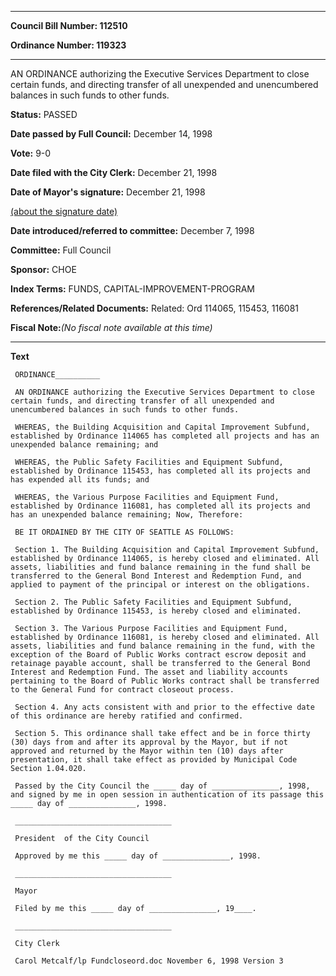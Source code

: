 

********

**Council Bill Number: 112510**
   
**Ordinance Number: 119323**
********

 AN ORDINANCE authorizing the Executive Services Department to close certain funds, and directing transfer of all unexpended and unencumbered balances in such funds to other funds.

**Status:** PASSED
   
**Date passed by Full Council:** December 14, 1998
   
**Vote:** 9-0
   
**Date filed with the City Clerk:** December 21, 1998
   
**Date of Mayor's signature:** December 21, 1998
   
[(about the signature date)](/~public/approvaldate.htm)
   
   
   
**Date introduced/referred to committee:** December 7, 1998
   
**Committee:** Full Council
   
**Sponsor:** CHOE
   
   
**Index Terms:** FUNDS, CAPITAL-IMPROVEMENT-PROGRAM

**References/Related Documents:** Related: Ord 114065, 115453, 116081

**Fiscal Note:**_(No fiscal note available at this time)_

********

**Text**
   
```
 ORDINANCE__________

 AN ORDINANCE authorizing the Executive Services Department to close certain funds, and directing transfer of all unexpended and unencumbered balances in such funds to other funds.

 WHEREAS, the Building Acquisition and Capital Improvement Subfund, established by Ordinance 114065 has completed all projects and has an unexpended balance remaining; and

 WHEREAS, the Public Safety Facilities and Equipment Subfund, established by Ordinance 115453, has completed all its projects and has expended all its funds; and

 WHEREAS, the Various Purpose Facilities and Equipment Fund, established by Ordinance 116081, has completed all its projects and has an unexpended balance remaining; Now, Therefore:

 BE IT ORDAINED BY THE CITY OF SEATTLE AS FOLLOWS:

 Section 1. The Building Acquisition and Capital Improvement Subfund, established by Ordinance 114065, is hereby closed and eliminated. All assets, liabilities and fund balance remaining in the fund shall be transferred to the General Bond Interest and Redemption Fund, and applied to payment of the principal or interest on the obligations.

 Section 2. The Public Safety Facilities and Equipment Subfund, established by Ordinance 115453, is hereby closed and eliminated.

 Section 3. The Various Purpose Facilities and Equipment Fund, established by Ordinance 116081, is hereby closed and eliminated. All assets, liabilities and fund balance remaining in the fund, with the exception of the Board of Public Works contract escrow deposit and retainage payable account, shall be transferred to the General Bond Interest and Redemption Fund. The asset and liability accounts pertaining to the Board of Public Works contract shall be transferred to the General Fund for contract closeout process.

 Section 4. Any acts consistent with and prior to the effective date of this ordinance are hereby ratified and confirmed.

 Section 5. This ordinance shall take effect and be in force thirty (30) days from and after its approval by the Mayor, but if not approved and returned by the Mayor within ten (10) days after presentation, it shall take effect as provided by Municipal Code Section 1.04.020.

 Passed by the City Council the _____ day of _______________, 1998, and signed by me in open session in authentication of its passage this _____ day of _______________, 1998.

 ___________________________________

 President  of the City Council

 Approved by me this _____ day of _______________, 1998.

 ___________________________________

 Mayor

 Filed by me this _____ day of _______________, 19____.

 ___________________________________

 City Clerk

 Carol Metcalf/lp Fundcloseord.doc November 6, 1998 Version 3

```
